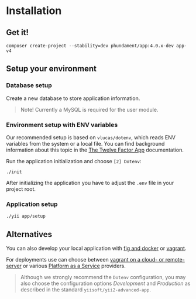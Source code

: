 Installation
============

Get it!
-------

`composer create-project --stability=dev phundament/app:4.0.x-dev app-v4`

Setup your environment
----------------------

### Database setup

Create a new database to store application information.

> Note! Currently a MySQL is required for the user module.

### Environment setup with ENV variables

Our recommended setup is based on `vlucas/dotenv`, which reads ENV variables from the system or a local file. You can find background information about this topic in the [The Twelve Factor App](http://12factor.net/config) documentation.

Run the application initialization and choose `[2] Dotenv`:

    ./init

After initializing the application you have to adjust the `.env` file in your project root.

### Application setup

```
./yii app/setup
```

Alternatives
------------

You can also develop your local application with [fig and docker](https://github.com/phundament/app/blob/master/docs/51-fig.md) or [vagrant](51-vagrant.md). 

For deployments use can choose between [vagrant on a cloud- or remote-server](https://github.com/phundament/app/blob/master/docs/51-vagrant-cloud.md) or various [Platform as a Service](https://github.com/phundament/app/blob/master/docs/52-paas.md) providers.

> Although we strongly recommend the `Dotenv` configuration, you may also choose the configuration options *Development* and *Production* as described in the standard `yiisoft/yii2-advanced-app`.
